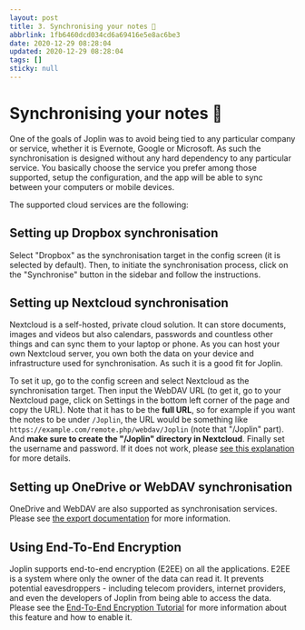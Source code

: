 ```yaml
---
layout: post
title: 3. Synchronising your notes 🔄
abbrlink: 1fb6460dcd034cd6a69416e5e8ac6be3
date: 2020-12-29 08:28:04
updated: 2020-12-29 08:28:04
tags: []
sticky: null
---
```


# Synchronising your notes 🔄

One of the goals of Joplin was to avoid being tied to any particular company or service, whether it is Evernote, Google or Microsoft. As such the synchronisation is designed without any hard dependency to any particular service. You basically choose the service you prefer among those supported, setup the configuration, and the app will be able to sync between your computers or mobile devices.

The supported cloud services are the following:

## Setting up Dropbox synchronisation

Select "Dropbox" as the synchronisation target in the config screen (it is selected by default). Then, to initiate the synchronisation process, click on the "Synchronise" button in the sidebar and follow the instructions.

## Setting up Nextcloud synchronisation

Nextcloud is a self-hosted, private cloud solution. It can store documents, images and videos but also calendars, passwords and countless other things and can sync them to your laptop or phone. As you can host your own Nextcloud server, you own both the data on your device and infrastructure used for synchronisation. As such it is a good fit for Joplin.

To set it up, go to the config screen and select Nextcloud as the synchronisation target. Then input the WebDAV URL (to get it, go to your Nextcloud page, click on Settings in the bottom left corner of the page and copy the URL). Note that it has to be the **full URL**, so for example if you want the notes to be under `/Joplin`, the URL would be something like `https://example.com/remote.php/webdav/Joplin` (note that "/Joplin" part). And **make sure to create the "/Joplin" directory in Nextcloud**. Finally set the username and password. If it does not work, please [see this explanation](https://github.com/laurent22/joplin/issues/61#issuecomment-373282608) for more details.

## Setting up OneDrive or WebDAV synchronisation

OneDrive and WebDAV are also supported as synchronisation services. Please see [the export documentation](https://github.com/laurent22/joplin#exporting) for more information.

## Using End-To-End Encryption

Joplin supports end-to-end encryption (E2EE) on all the applications. E2EE is a system where only the owner of the data can read it. It prevents potential eavesdroppers - including telecom providers, internet providers, and even the developers of Joplin from being able to access the data. Please see the [End-To-End Encryption Tutorial](https://joplinapp.org/e2ee/) for more information about this feature and how to enable it.

